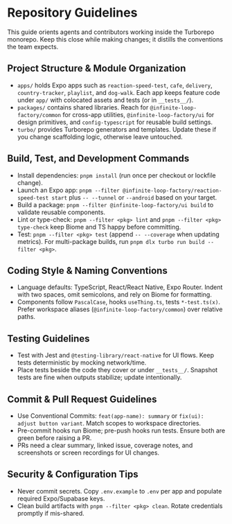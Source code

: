# Repository Guidelines

This guide orients agents and contributors working inside the Turborepo monorepo. Keep this close while making changes; it distills the conventions the team expects.

## Project Structure & Module Organization
- `apps/` holds Expo apps such as `reaction-speed-test`, `cafe`, `delivery`, `country-tracker`, `playlist`, and `dog-walk`. Each app keeps feature code under `app/` with colocated assets and tests (or in `__tests__/`).
- `packages/` contains shared libraries. Reach for `@infinite-loop-factory/common` for cross-app utilities, `@infinite-loop-factory/ui` for design primitives, and `config-typescript` for reusable build settings.
- `turbo/` provides Turborepo generators and templates. Update these if you change scaffolding logic, otherwise leave untouched.

## Build, Test, and Development Commands
- Install dependencies: `pnpm install` (run once per checkout or lockfile change).
- Launch an Expo app: `pnpm --filter @infinite-loop-factory/reaction-speed-test start` plus `-- --tunnel` or `--android` based on your target.
- Build a package: `pnpm --filter @infinite-loop-factory/ui build` to validate reusable components.
- Lint or type-check: `pnpm --filter <pkg> lint` and `pnpm --filter <pkg> type-check` keep Biome and TS happy before committing.
- Test: `pnpm --filter <pkg> test` (append `-- --coverage` when updating metrics). For multi-package builds, run `pnpm dlx turbo run build --filter <pkg>`.

## Coding Style & Naming Conventions
- Language defaults: TypeScript, React/React Native, Expo Router. Indent with two spaces, omit semicolons, and rely on Biome for formatting.
- Components follow `PascalCase`, hooks `useThing.ts`, tests `*-test.ts(x)`. Prefer workspace aliases (`@infinite-loop-factory/common`) over relative paths.

## Testing Guidelines
- Test with Jest and `@testing-library/react-native` for UI flows. Keep tests deterministic by mocking network/time.
- Place tests beside the code they cover or under `__tests__/`. Snapshot tests are fine when outputs stabilize; update intentionally.

## Commit & Pull Request Guidelines
- Use Conventional Commits: `feat(app-name): summary` or `fix(ui): adjust button variant`. Match scopes to workspace directories.
- Pre-commit hooks run Biome; pre-push hooks run tests. Ensure both are green before raising a PR.
- PRs need a clear summary, linked issue, coverage notes, and screenshots or screen recordings for UI changes.

## Security & Configuration Tips
- Never commit secrets. Copy `.env.example` to `.env` per app and populate required Expo/Supabase keys.
- Clean build artifacts with `pnpm --filter <pkg> clean`. Rotate credentials promptly if mis-shared.
